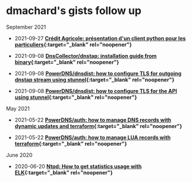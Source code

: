 # dmachard's gists follow up

September 2021

- 2021-09-27  **[Crédit Agricole: présentation d'un client python pour les particuliers](https://gist.github.com/dmachard/8f3b3244434439f7a4ab5898f9716766){:target="_blank" rel="noopener"}**

- 2021-09-08  **[DnsCollector/dnstap: installation guide from binary](https://gist.github.com/dmachard/413ee77099046c2b1779737909e1b017){:target="_blank" rel="noopener"}**

- 2021-09-08  **[PowerDNS/dnsdist: how to configure TLS for outgoing dnstap stream using stunnel](https://gist.github.com/dmachard/09867e2a458e9a135b01f4d449d3c412){:target="_blank" rel="noopener"}**

- 2021-09-08 **[PowerDNS/dnsdist: how to configure TLS for the API using stunnel](https://gist.github.com/dmachard/9c252e91ea842fa8b730e30bcba080ae){:target="_blank" rel="noopener"}**

May 2021

- 2021-05-22 **[PowerDNS/auth: how to manage DNS records with dynamic updates and terraform](https://gist.github.com/dmachard/a695a3eda851a59a1aa2c05f6b44b634){:target="_blank" rel="noopener"}**

- 2021-05-22 **[PowerDNS/auth: how to manage LUA records with terraform](https://gist.github.com/dmachard/a695a3eda851a59a1aa2c05f6b44b634){:target="_blank" rel="noopener"}**

June 2020
- 2020-06-20 **[Ntpd: How to get statistics usage with ELK](https://gist.github.com/dmachard/b682f3350c0a333bfff044b3ea329138){:target="_blank" rel="noopener"}**
